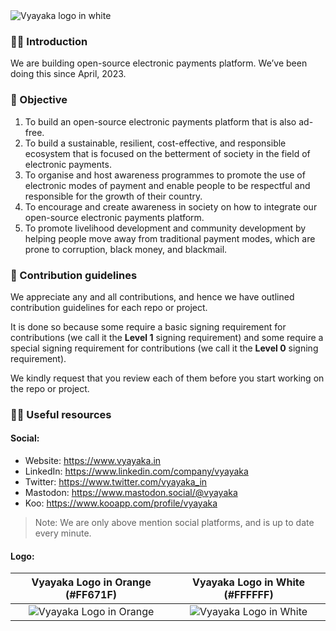 <picture>
  <source media="(prefers-color-scheme: dark)" srcset="https://github.com/vyayaka/.github/assets/68323012/9a9ae9b4-b8ec-4d69-9492-9ba3c24363bd">
  <source media="(prefers-color-scheme: light)" srcset="https://github.com/vyayaka/.github/assets/68323012/9a9ae9b4-b8ec-4d69-9492-9ba3c24363bd">
  <img alt="Vyayaka logo in white" src="https://github.com/vyayaka/.github/assets/68323012/9a9ae9b4-b8ec-4d69-9492-9ba3c24363bd">
</picture>

### 🙋‍♀️ Introduction

We are building open-source electronic payments platform. We’ve been doing this since April, 2023.

### 🎯 Objective

1. To build an open-source electronic payments platform that is also ad-free.
2. To build a sustainable, resilient, cost-effective, and responsible ecosystem that is focused on the betterment of society in the field of electronic payments.
3. To organise and host awareness programmes to promote the use of electronic modes of payment and enable people to be respectful and responsible for the growth of their country.
4. To encourage and create awareness in society on how to integrate our open-source electronic payments platform.
5. To promote livelihood development and community development by helping people move away from traditional payment modes, which are prone to corruption, black money, and blackmail.

### 🌈 Contribution guidelines

We appreciate any and all contributions, and hence we have outlined contribution guidelines for each repo or project. 

It is done so because some require a basic signing requirement for contributions (we call it the **Level 1** signing requirement) and some require a special signing requirement for contributions (we call it the **Level 0** signing requirement).

We kindly request that you review each of them before you start working on the repo or project.

### 👩‍💻 Useful resources

#### Social:
  - Website: https://www.vyayaka.in
  - LinkedIn: https://www.linkedin.com/company/vyayaka
  - Twitter: https://www.twitter.com/vyayaka_in
  - Mastodon: https://www.mastodon.social/@vyayaka
  - Koo: https://www.kooapp.com/profile/vyayaka

> Note: We are only above mention social platforms, and is up to date every minute.

#### Logo:

  Vyayaka Logo in Orange (#FF671F) | Vyayaka Logo in White (#FFFFFF)
  :-------------------------:|:-------------------------:
  ![Vyayaka Logo in Orange](https://github.com/vyayaka/.github/assets/68323012/0ff76a25-5838-4429-a3bd-8e221cfa51ad) | ![Vyayaka Logo in White](https://github.com/vyayaka/.github/assets/68323012/0ff76a25-5838-4429-a3bd-8e221cfa51ad)
